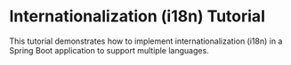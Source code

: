# Internationalization (i18n) Tutorial

This tutorial demonstrates how to implement internationalization (i18n) in a Spring Boot application to support multiple languages.
